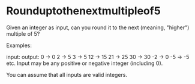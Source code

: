 # Rounduptothenextmultipleof5

Given an integer as input, can you round it to the next (meaning, "higher") multiple of 5?

Examples:

input:    output:
0    ->   0
2    ->   5
3    ->   5
12   ->   15
21   ->   25
30   ->   30
-2   ->   0
-5   ->   -5
etc.
Input may be any positive or negative integer (including 0).

You can assume that all inputs are valid integers.
